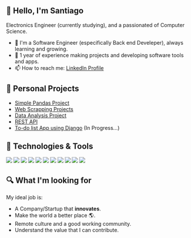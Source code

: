 ## :wave: Hello, I'm Santiago
Electronics Engineer (currently studying), and a passionated of Computer Science. 
- :seedling: I'm a Software Engineer (especifically Back end Develeper), always learning and growing.
- :book: 1 year of experience making projects and developing software tools and apps.
- :mailbox: How to reach me: [LinkedIn Profile](https://www.linkedin.com/in/santiago-betancourt-8072a8205/)

## :microscope: Personal Projects
- [Simple Pandas Project](https://github.com/Tiago08/CO2-Emissions)
- [Web Scrapping Projects](https://github.com/Tiago08/web-scrapping)
- [Data Analysis Project](https://github.com/Tiago08/customer_churn)
- [REST API](https://github.com/Tiago08/django-rest-api)
- [To-do list App using Django]() (In Progress...)

## :wrench: Technologies & Tools
![](https://img.shields.io/badge/Code-Python-informational?style=flat&logo=python&logoColor=white&color=yellow)
![](https://img.shields.io/badge/Code-Django-informational?style=flat&logo=django&logoColor=white&color=green)
![](https://img.shields.io/badge/Tools-Postgres-%23316192.svg?style=flat&logo=postgresql&logoColor=white)
![](https://img.shields.io/badge/Tools-Pandas-informational?style=flat&logo=pandas&logoColor=white&color=blue)
![](https://img.shields.io/badge/Tools-NumPy-informational?style=flat&logo=numpy&logoColor=white&color=blue)
![](https://img.shields.io/badge/Tools-Matplotlib-informational?style=flat&logo=matplotlib&logoColor=white&color=blue)
![](https://img.shields.io/badge/Tools-git-informational?style=flat&logo=git&logoColor=white&color=blue)
![](https://img.shields.io/badge/Tools-github-informational?style=flat&logo=github&logoColor=white&color=blue)
![](https://img.shields.io/badge/Tools-docker-informational?style=flat&logo=docker&logoColor=white&color=blue)
![](https://img.shields.io/badge/OS-Linux-informational?style=flat&logo=linux&logoColor=white&color=white)
![](https://img.shields.io/badge/Editor-VSCode-informational?style=flat&logo=visual-studio-code&logoColor=white&color=purple)


## :mag: What I'm looking for
My ideal job is:
- A Company/Startup that **innovates**.
- Make the world a better place :earth_americas:.
- Remote culture and a good working community.
- Understand the value that I can contribute.
